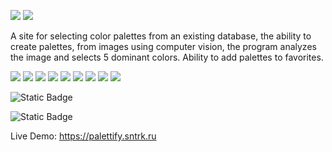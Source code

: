 
![](https://palettify.sntrk.ru/assets/icon-82c682d0.svg)
![](https://palettify.sntrk.ru/assets/name_slogan-68f32974.svg)

A site for selecting color palettes from an existing database, the ability to create palettes, 
from images using computer vision, the program analyzes the image and selects 5 dominant colors. 
Ability to add palettes to favorites.

![](https://img.shields.io/badge/Python-3776AB.svg?style=for-the-badge&logo=Python&logoColor=white)
![](https://img.shields.io/badge/Flask-000000.svg?style=for-the-badge&logo=Flask&logoColor=white)
![](https://img.shields.io/badge/MongoDB-47A248.svg?style=for-the-badge&logo=MongoDB&logoColor=white)
![](https://img.shields.io/badge/OpenCV-5C3EE8.svg?style=for-the-badge&logo=OpenCV&logoColor=white)
![](https://img.shields.io/badge/Gunicorn-499848.svg?style=for-the-badge&logo=Gunicorn&logoColor=white)
![](https://img.shields.io/badge/NGINX-009639.svg?style=for-the-badge&logo=NGINX&logoColor=white)
![](https://img.shields.io/badge/React-61DAFB.svg?style=for-the-badge&logo=React&logoColor=black)
![](https://img.shields.io/badge/MobX-FF9955.svg?style=for-the-badge&logo=MobX&logoColor=white)
![](https://img.shields.io/badge/MUI-007FFF.svg?style=for-the-badge&logo=MUI&logoColor=white)


![Static Badge](https://img.shields.io/badge/Frontend-Fil4tov-blue?style=social&logo=github&link=https%3A%2F%2Fgithub.com%2Ffil4tov)

![Static Badge](https://img.shields.io/badge/Backend-SunTrack-orange?style=social&logo=github&link=https%3A%2F%2Fgithub.com%2Fsuntrackspb)


Live Demo: https://palettify.sntrk.ru
